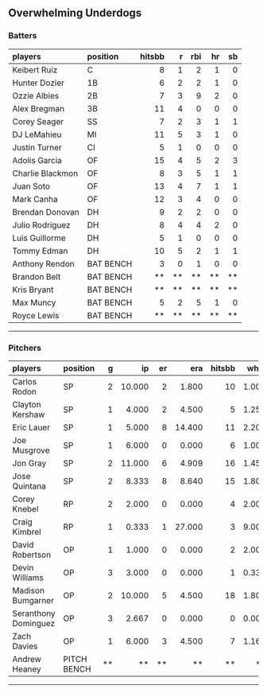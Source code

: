 ## Overwhelming Underdogs

### Batters

 
|players          |position  | hitsbb|  r| rbi| hr| sb| 
|:----------------|:---------|------:|--:|---:|--:|--:| 
|Keibert Ruiz     |C         |      8|  1|   2|  1|  0| 
|Hunter Dozier    |1B        |      6|  2|   2|  1|  0| 
|Ozzie Albies     |2B        |      7|  3|   9|  2|  0| 
|Alex Bregman     |3B        |     11|  4|   0|  0|  0| 
|Corey Seager     |SS        |      7|  2|   3|  1|  1| 
|DJ LeMahieu      |MI        |     11|  5|   3|  1|  0| 
|Justin Turner    |CI        |      5|  1|   0|  0|  0| 
|Adolis Garcia    |OF        |     15|  4|   5|  2|  3| 
|Charlie Blackmon |OF        |      8|  3|   5|  1|  1| 
|Juan Soto        |OF        |     13|  4|   7|  1|  1| 
|Mark Canha       |OF        |     12|  3|   4|  0|  0| 
|Brendan Donovan  |DH        |      9|  2|   2|  0|  0| 
|Julio Rodriguez  |DH        |      8|  4|   4|  2|  0| 
|Luis Guillorme   |DH        |      5|  1|   0|  0|  0| 
|Tommy Edman      |DH        |     10|  5|   2|  1|  1| 
|Anthony Rendon   |BAT BENCH |      3|  0|   1|  0|  0| 
|Brandon Belt     |BAT BENCH |     **| **|  **| **| **| 
|Kris Bryant      |BAT BENCH |     **| **|  **| **| **| 
|Max Muncy        |BAT BENCH |      5|  2|   5|  1|  0| 
|Royce Lewis      |BAT BENCH |     **| **|  **| **| **| 

* * *

### Pitchers

 
|players              |position    |  g|     ip| er|    era| hitsbb|  whip| so|  w| sv| 
|:--------------------|:-----------|--:|------:|--:|------:|------:|-----:|--:|--:|--:| 
|Carlos Rodon         |SP          |  2| 10.000|  2|  1.800|     10| 1.000| 13|  1|  0| 
|Clayton Kershaw      |SP          |  1|  4.000|  2|  4.500|      5| 1.250|  4|  0|  0| 
|Eric Lauer           |SP          |  1|  5.000|  8| 14.400|     11| 2.200|  2|  0|  0| 
|Joe Musgrove         |SP          |  1|  6.000|  0|  0.000|      6| 1.000|  8|  1|  0| 
|Jon Gray             |SP          |  2| 11.000|  6|  4.909|     16| 1.455| 13|  0|  0| 
|Jose Quintana        |SP          |  2|  8.333|  8|  8.640|     15| 1.800|  9|  0|  0| 
|Corey Knebel         |RP          |  2|  2.000|  0|  0.000|      4| 2.000|  2|  0|  2| 
|Craig Kimbrel        |RP          |  1|  0.333|  1| 27.000|      3| 9.000|  1|  0|  0| 
|David Robertson      |OP          |  1|  1.000|  0|  0.000|      2| 2.000|  2|  0|  0| 
|Devin Williams       |OP          |  3|  3.000|  0|  0.000|      1| 0.333|  1|  0|  0| 
|Madison Bumgarner    |OP          |  2| 10.000|  5|  4.500|     18| 1.800|  8|  0|  0| 
|Seranthony Dominguez |OP          |  3|  2.667|  0|  0.000|      0| 0.000|  4|  2|  0| 
|Zach Davies          |OP          |  1|  6.000|  3|  4.500|      7| 1.167|  7|  0|  0| 
|Andrew Heaney        |PITCH BENCH | **|     **| **|     **|     **|    **| **| **| **| 


* * *


